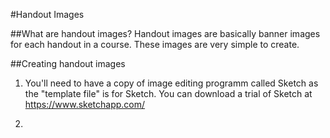 #Handout Images

##What are handout images?
Handout images are basically banner images for each handout in a course. These images are very simple to create.


##Creating handout images

1. You'll need to have a copy of image editing programm called Sketch as the "template file" is for Sketch.
You can download a trial of Sketch at https://www.sketchapp.com/

2.